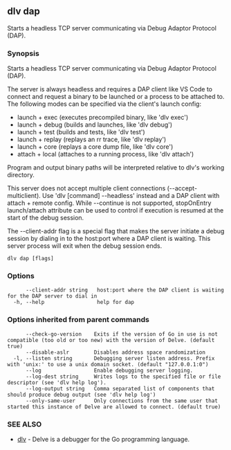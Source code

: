 ## dlv dap

Starts a headless TCP server communicating via Debug Adaptor Protocol (DAP).

### Synopsis

Starts a headless TCP server communicating via Debug Adaptor Protocol (DAP).

The server is always headless and requires a DAP client like VS Code to connect and request a binary
to be launched or a process to be attached to. The following modes can be specified via the client's launch config:
- launch + exec   (executes precompiled binary, like 'dlv exec')
- launch + debug  (builds and launches, like 'dlv debug')
- launch + test   (builds and tests, like 'dlv test')
- launch + replay (replays an rr trace, like 'dlv replay')
- launch + core   (replays a core dump file, like 'dlv core')
- attach + local  (attaches to a running process, like 'dlv attach')

Program and output binary paths will be interpreted relative to dlv's working directory.

This server does not accept multiple client connections (--accept-multiclient).
Use 'dlv [command] --headless' instead and a DAP client with attach + remote config.
While --continue is not supported, stopOnEntry launch/attach attribute can be used to control if
execution is resumed at the start of the debug session.

The --client-addr flag is a special flag that makes the server initiate a debug session
by dialing in to the host:port where a DAP client is waiting. This server process
will exit when the debug session ends.

```
dlv dap [flags]
```

### Options

```
      --client-addr string   host:port where the DAP client is waiting for the DAP server to dial in
  -h, --help                 help for dap
```

### Options inherited from parent commands

```
      --check-go-version    Exits if the version of Go in use is not compatible (too old or too new) with the version of Delve. (default true)
      --disable-aslr        Disables address space randomization
  -l, --listen string       Debugging server listen address. Prefix with 'unix:' to use a unix domain socket. (default "127.0.0.1:0")
      --log                 Enable debugging server logging.
      --log-dest string     Writes logs to the specified file or file descriptor (see 'dlv help log').
      --log-output string   Comma separated list of components that should produce debug output (see 'dlv help log')
      --only-same-user      Only connections from the same user that started this instance of Delve are allowed to connect. (default true)
```

### SEE ALSO

* [dlv](dlv.md)	 - Delve is a debugger for the Go programming language.

